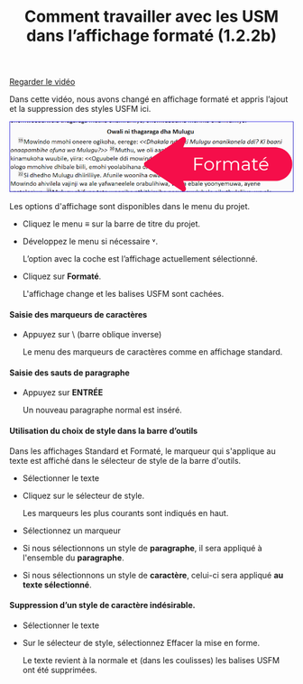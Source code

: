 ﻿---
title: Comment travailler avec les USM dans l’affichage formaté (1.2.2b)
---
[Regarder le vidéo](https://vimeo.com/446776619)

Dans cette vidéo, nous avons changé en affichage formaté et appris l’ajout et la suppression des styles USFM ici.

![](../media/66b503036e5988be48dd90578f64ece7.png)

Les options d'affichage sont disponibles dans le menu du projet.

-   Cliquez le menu **≡** sur la barre de titre du projet.
-   Développez le menu si nécessaire ˅.

    L’option avec la coche est l’affichage actuellement sélectionné.

-   Cliquez sur **Formaté**.

    L'affichage change et les balises USFM sont cachées.

#### Saisie des marqueurs de caractères

-   Appuyez sur \\ (barre oblique inverse)

    Le menu des marqueurs de caractères comme en affichage standard.

#### Saisie des sauts de paragraphe

-   Appuyez sur **ENTRÉE**

    Un nouveau paragraphe normal est inséré.

#### Utilisation du choix de style dans la barre d’outils

Dans les affichages Standard et Formaté, le marqueur qui s'applique au texte est affiché dans le sélecteur de style de la barre d'outils.

-   Sélectionner le texte
-   Cliquez sur le sélecteur de style.

    Les marqueurs les plus courants sont indiqués en haut.

-   Sélectionnez un marqueur
-   Si nous sélectionnons un style de **paragraphe**, il sera appliqué à l'ensemble du **paragraphe**.
-   Si nous sélectionnons un style de **caractère**, celui-ci sera appliqué **au texte sélectionné**.

#### Suppression d’un style de caractère indésirable.

-   Sélectionner le texte
-   Sur le sélecteur de style, sélectionnez Effacer la mise en forme.

    Le texte revient à la normale et (dans les coulisses) les balises USFM ont été supprimées.

